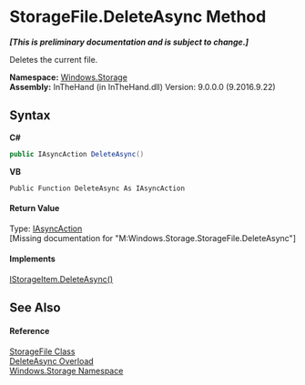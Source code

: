 # StorageFile.DeleteAsync Method 
 _**\[This is preliminary documentation and is subject to change.\]**_

Deletes the current file.

**Namespace:**&nbsp;<a href="N_Windows_Storage">Windows.Storage</a><br />**Assembly:**&nbsp;InTheHand (in InTheHand.dll) Version: 9.0.0.0 (9.2016.9.22)

## Syntax

**C#**<br />
``` C#
public IAsyncAction DeleteAsync()
```

**VB**<br />
``` VB
Public Function DeleteAsync As IAsyncAction
```


#### Return Value
Type: <a href="T_Windows_Foundation_IAsyncAction">IAsyncAction</a><br />\[Missing <returns> documentation for "M:Windows.Storage.StorageFile.DeleteAsync"\]

#### Implements
<a href="M_Windows_Storage_IStorageItem_DeleteAsync">IStorageItem.DeleteAsync()</a><br />

## See Also


#### Reference
<a href="T_Windows_Storage_StorageFile">StorageFile Class</a><br /><a href="Overload_Windows_Storage_StorageFile_DeleteAsync">DeleteAsync Overload</a><br /><a href="N_Windows_Storage">Windows.Storage Namespace</a><br />